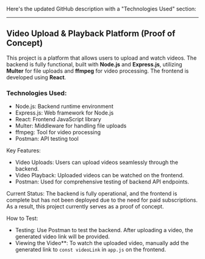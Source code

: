 Here's the updated GitHub description with a "Technologies Used" section:

---

## Video Upload & Playback Platform (Proof of Concept)

This project is a platform that allows users to upload and watch videos. The backend is fully functional, built with **Node.js** and **Express.js**, utilizing **Multer** for file uploads and **ffmpeg** for video processing. The frontend is developed using **React**.

### Technologies Used:
- Node.js: Backend runtime environment
- Express.js: Web framework for Node.js
- React: Frontend JavaScript library
- Multer: Middleware for handling file uploads
- ffmpeg: Tool for video processing
- Postman: API testing tool

 Key Features:
- Video Uploads: Users can upload videos seamlessly through the backend.
- Video Playback: Uploaded videos can be watched on the frontend.
- Postman: Used for comprehensive testing of backend API endpoints.

 Current Status:
The backend is fully operational, and the frontend is complete but has not been deployed due to the need for paid subscriptions. As a result, this project currently serves as a proof of concept.

 How to Test:
- Testing: Use Postman to test the backend. After uploading a video, the generated video link will be provided.
- Viewing the Video**: To watch the uploaded video, manually add the generated link to `const videoLink` in `app.js` on the frontend.

